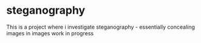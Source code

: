 # steganography
This is a project where i investigate steganography - essentially concealing images in images
work in progress
